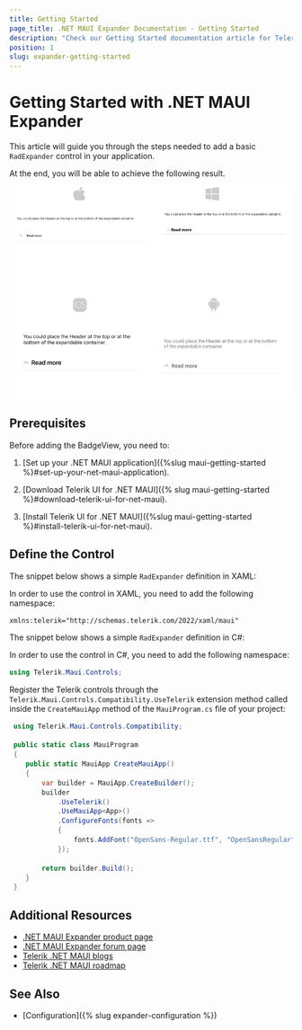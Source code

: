 ```yaml
---
title: Getting Started
page_title: .NET MAUI Expander Documentation - Getting Started
description: "Check our Getting Started documentation article for Telerik Expander for .NET MAUI control."
position: 1
slug: expander-getting-started
---
```


# Getting Started with .NET MAUI Expander

This article will guide you through the steps needed to add a basic `RadExpander` control in your application.

At the end, you will be able to achieve the following result.

![Expander Getting Started](images/expander-getting-started.png)

## Prerequisites

Before adding the BadgeView, you need to:

1. [Set up your .NET MAUI application]({%slug maui-getting-started %}#set-up-your-net-maui-application).

1. [Download Telerik UI for .NET MAUI]({% slug maui-getting-started %}#download-telerik-ui-for-net-maui).

1. [Install Telerik UI for .NET MAUI]({%slug maui-getting-started %}#install-telerik-ui-for-net-maui).

## Define the Control

The snippet below shows a simple `RadExpander` definition in XAML:

<snippet id='expander-getting-started-xaml' />

In order to use the control in XAML, you need to add the following namespace:

```XAML
xmlns:telerik="http://schemas.telerik.com/2022/xaml/maui"
```

The snippet below shows a simple `RadExpander` definition in C#:
<snippet id='expander-gettingstarted-csharp' />

In order to use the control in C#, you need to add the following namespace:

```C#
using Telerik.Maui.Controls;
```

Register the Telerik controls through the `Telerik.Maui.Controls.Compatibility.UseTelerik` extension method called inside the `CreateMauiApp` method of the `MauiProgram.cs` file of your project:


```C#
 using Telerik.Maui.Controls.Compatibility;

 public static class MauiProgram
 {
	public static MauiApp CreateMauiApp()
	{
		var builder = MauiApp.CreateBuilder();
		builder
			.UseTelerik()
			.UseMauiApp<App>()
			.ConfigureFonts(fonts =>
			{
				fonts.AddFont("OpenSans-Regular.ttf", "OpenSansRegular");
			});

		return builder.Build();
	}
 }           
```

## Additional Resources

- [.NET MAUI Expander product page](https://www.telerik.com/maui-ui/expander)
- [.NET MAUI Expander forum page](https://www.telerik.com/forums/maui?tagId=1980)
- [Telerik .NET MAUI blogs](https://www.telerik.com/blogs/mobile-net-maui)
- [Telerik .NET MAUI roadmap](https://www.telerik.com/support/whats-new/maui-ui/roadmap)

## See Also

- [Configuration]({% slug expander-configuration %})